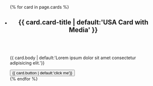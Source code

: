 <div class="resources">
        <ul class="usa-card-group">
            {% for card in page.cards %}
            <li class="tablet:grid-col-4 usa-card">
                <div class="usa-card__container">
                    <header class="usa-card__header">
                        <h2 class="usa-card__heading">{{ card.card-title | default:'USA Card with Media' }}</h2>
                    </header>
                    <div class="usa-card__media">
                        <div class="usa-card__img">
                        <img src="{{ card.image | default:'/assets/img/prototype/road.jpg'}}" alt="">
                        </div>
                    </div>
                    <div class="usa-card__body">
                        <p> {{ card.body | default:'Lorem ipsum dolor sit amet consectetur adipisicing elit.'}}</p>
                    </div>
                    <div class="usa-card__footer">
                        <button class="usa-button">{{ card.button | default:'click me'}}</button>
                    </div>
                </div>
            </li>
            {% endfor %}
        </ul>
    </div>
</div>